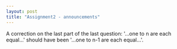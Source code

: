 ```yaml
---
layout: post
title: "Assignment2 - announcements"
---
```



A correction on the last part of the last question: '...one to n are each equal...' should have been '...one to n-1 are each equal...'.